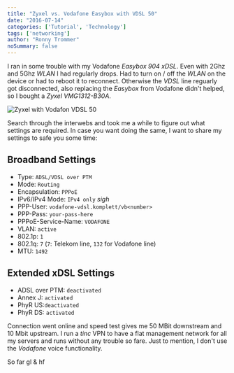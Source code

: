 ```yaml
---
title: "Zyxel vs. Vodafone Easybox with VDSL 50"
date: "2016-07-14"
categories: ['Tutorial', 'Technology']
tags: ['networking']
author: "Ronny Trommer"
noSummary: false
---
```


I ran in some trouble with my Vodafone _Easybox 904 xDSL_.
Even with 2Ghz and 5Ghz _WLAN_ I had regularly drops.
Had to turn on / off the _WLAN_ on the device or had to reboot it to reconnect.
Otherwise the _VDSL_ line reguarly got disconnected, also replacing the _Easybox_ from Vodafone didn't helped, so I bought a _Zyxel VMG1312-B30A_.

![Zyxel with Vodafon VDSL 50](/images/zyxel.png)

Search through the interwebs and took me a while to figure out what settings are required.
In case you want doing the same, I want to share my settings to safe you some time:

## Broadband Settings

* Type: `ADSL/VDSL over PTM`
* Mode: `Routing`
* Encapsulation: `PPPoE`
* IPv6/IPv4 Mode: `IPv4 only` *sigh*
* PPP-User: `vodafone-vdsl.komplett/vb<number>`
* PPP-Pass: `your-pass-here`
* PPPoE-Service-Name: `VODAFONE`
* VLAN: `active`
* 802.1p: `1`
* 802.1q: `7` (`7`: Telekom line, `132` for Vodafone line)
* MTU: `1492`

## Extended xDSL Settings

* ADSL over PTM: `deactivated`
* Annex J: `activated`
* PhyR US:`deactivated`
* PhyR DS: `activated`

Connection went online and speed test gives me 50 MBit downstream and 10 Mbit upstream.
I run a _tinc_ VPN to have a flat management network for all my servers and runs without any trouble so fare.
Just to mention, I don't use the _Vodafone_ voice functionality.

So far gl & hf

